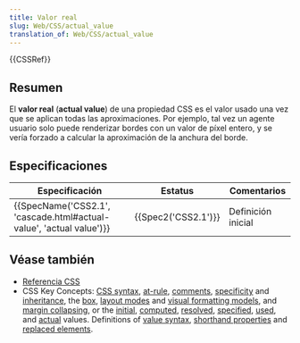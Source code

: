 ```yaml
---
title: Valor real
slug: Web/CSS/actual_value
translation_of: Web/CSS/actual_value
---
```


{{CSSRef}}

## Resumen

El **valor real** (**actual value**) de una propiedad CSS es el valor usado una vez que se aplican todas las aproximaciones. Por ejemplo, tal vez un agente usuario solo puede renderizar bordes con un valor de píxel entero, y se vería forzado a calcular la aproximación de la anchura del borde.

## Especificaciones

| Especificación                                                                           | Estatus                  | Comentarios        |
| ---------------------------------------------------------------------------------------- | ------------------------ | ------------------ |
| {{SpecName('CSS2.1', 'cascade.html#actual-value', 'actual value')}} | {{Spec2('CSS2.1')}} | Definición inicial |

## Véase también

- [Referencia CSS](/es/docs/Web/CSS/Referencia_CSS)
- CSS Key Concepts: [CSS syntax](/es/docs/Web/CSS/Syntax), [at-rule](/es/docs/Web/CSS/At-rule), [comments](/es/docs/Web/CSS/Comments), [specificity](/es/docs/Web/CSS/Specificity) and [inheritance](/es/docs/Web/CSS/inheritance), the [box](/es/docs/Web/CSS/CSS_Box_Model/Introduction_to_the_CSS_box_model), [layout modes](/es/docs/Web/CSS/Layout_mode) and [visual formatting models](/es/docs/Web/CSS/Visual_formatting_model), and [margin collapsing](/es/docs/Web/CSS/CSS_Box_Model/Mastering_margin_collapsing), or the [initial](/es/docs/Web/CSS/initial_value), [computed](/es/docs/Web/CSS/computed_value), [resolved](/es/docs/Web/CSS/resolved_value), [specified](/es/docs/Web/CSS/specified_value), [used](/es/docs/Web/CSS/used_value), and [actual](/es/docs/Web/CSS/actual_value) values. Definitions of [value syntax](/es/docs/Web/CSS/Value_definition_syntax), [shorthand properties](/es/docs/Web/CSS/Shorthand_properties) and [replaced elements](/es/docs/Web/CSS/Replaced_element).
